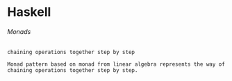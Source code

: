 # Haskell

###### Monads
```
chaining operations together step by step

Monad pattern based on monad from linear algebra represents the way of chaining operations together step by step. 
```
